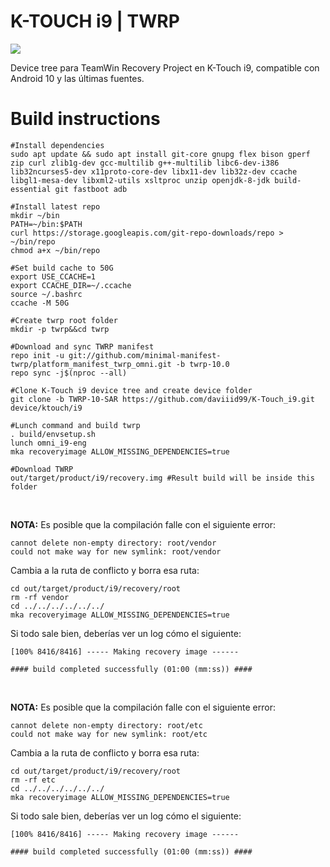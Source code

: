 # K-TOUCH i9 | TWRP

<img src="https://github.com/daviiid99/K-Touch_i9/blob/main/PXL_20210309_010217459.jpg">

Device tree para TeamWin Recovery Project en K-Touch i9, compatible con Android 10 y las últimas fuentes.


# Build instructions

```
#Install dependencies
sudo apt update && sudo apt install git-core gnupg flex bison gperf zip curl zlib1g-dev gcc-multilib g++-multilib libc6-dev-i386 lib32ncurses5-dev x11proto-core-dev libx11-dev lib32z-dev ccache libgl1-mesa-dev libxml2-utils xsltproc unzip openjdk-8-jdk build-essential git fastboot adb

#Install latest repo
mkdir ~/bin
PATH=~/bin:$PATH
curl https://storage.googleapis.com/git-repo-downloads/repo > ~/bin/repo
chmod a+x ~/bin/repo

#Set build cache to 50G
export USE_CCACHE=1
export CCACHE_DIR=~/.ccache
source ~/.bashrc
ccache -M 50G

#Create twrp root folder
mkdir -p twrp&&cd twrp

#Download and sync TWRP manifest
repo init -u git://github.com/minimal-manifest-twrp/platform_manifest_twrp_omni.git -b twrp-10.0
repo sync -j$(nproc --all)

#Clone K-Touch i9 device tree and create device folder
git clone -b TWRP-10-SAR https://github.com/daviiid99/K-Touch_i9.git device/ktouch/i9

#Lunch command and build twrp
. build/envsetup.sh
lunch omni_i9-eng
mka recoveryimage ALLOW_MISSING_DEPENDENCIES=true 

#Download TWRP 
out/target/product/i9/recovery.img #Result build will be inside this folder
```
<br/>

<b>NOTA:</b>
Es posible que la compilación falle con el siguiente error:
```
cannot delete non-empty directory: root/vendor
could not make way for new symlink: root/vendor
```
Cambia a la ruta de conflicto y borra esa ruta:
```
cd out/target/product/i9/recovery/root
rm -rf vendor
cd ../../../../../../
mka recoveryimage ALLOW_MISSING_DEPENDENCIES=true
```

Si todo sale bien, deberías ver un log cómo el siguiente:
```
[100% 8416/8416] ----- Making recovery image ------

#### build completed successfully (01:00 (mm:ss)) ####
```
<br/>

<b>NOTA:</b>
Es posible que la compilación falle con el siguiente error:
```
cannot delete non-empty directory: root/etc
could not make way for new symlink: root/etc
```
Cambia a la ruta de conflicto y borra esa ruta:
```
cd out/target/product/i9/recovery/root
rm -rf etc
cd ../../../../../../
mka recoveryimage ALLOW_MISSING_DEPENDENCIES=true
```

Si todo sale bien, deberías ver un log cómo el siguiente:
```
[100% 8416/8416] ----- Making recovery image ------

#### build completed successfully (01:00 (mm:ss)) ####
```
